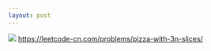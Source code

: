 ```yaml
---
layout: post
---
```

![](assets/img/algdsf.mg4)
https://leetcode-cn.com/problems/pizza-with-3n-slices/